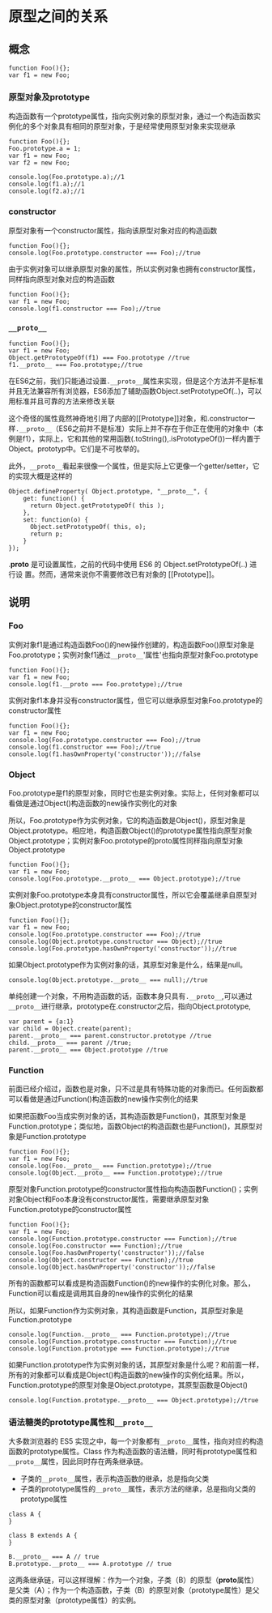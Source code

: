 # 原型之间的关系

## 概念

```
function Foo(){};
var f1 = new Foo;
```

### 原型对象及prototype

构造函数有一个prototype属性，指向实例对象的原型对象，通过一个构造函数实例化的多个对象具有相同的原型对象，于是经常使用原型对象来实现继承

```
function Foo(){};
Foo.prototype.a = 1;
var f1 = new Foo;
var f2 = new Foo;

console.log(Foo.prototype.a);//1
console.log(f1.a);//1
console.log(f2.a);//1
```

### constructor

原型对象有一个constructor属性，指向该原型对象对应的构造函数

```
function Foo(){};
console.log(Foo.prototype.constructor === Foo);//true
```

由于实例对象可以继承原型对象的属性，所以实例对象也拥有constructor属性，同样指向原型对象对应的构造函数

```
function Foo(){};
var f1 = new Foo;
console.log(f1.constructor === Foo);//true
```

### `__proto__`

```
function Foo(){};
var f1 = new Foo;
Object.getPrototypeOf(f1) === Foo.prototype //true
f1.__proto__ === Foo.prototype;//true
```

在ES6之前，我们只能通过设置`.__proto__`属性来实现，但是这个方法并不是标准并且无法兼容所有浏览器，ES6添加了辅助函数Object.setPrototypeOf(..)，可以用标准并且可靠的方法来修改关联

这个奇怪的属性竟然神奇地引用了内部的[[Prototype]]对象，和.constructor一样`.__proto__`（ES6之前并不是标准）实际上并不存在于你正在使用的对象中（本例是f1），实际上，它和其他的常用函数(.toString(),.isPrototypeOf())一样内置于Object。prototyp中。它们是不可枚举的。

此外，`__proto__`看起来很像一个属性，但是实际上它更像一个getter/setter，它的实现大概是这样的

```
Object.defineProperty( Object.prototype, "__proto__", {
    get: function() {
      return Object.getPrototypeOf( this );
    },
    set: function(o) {
      Object.setPrototypeOf( this, o);
      return p;
    }
});
```

.**proto** 是可设置属性，之前的代码中使用 ES6 的 Object.setPrototypeOf(..) 进行设 置。然而，通常来说你不需要修改已有对象的 [[Prototype]]。

## 说明

### Foo

实例对象f1是通过构造函数Foo()的new操作创建的，构造函数Foo()原型对象是Foo.prototype；实例对象f1通过`__proto__`'属性'也指向原型对象Foo.prototype

```
function Foo(){};
var f1 = new Foo;
console.log(f1.__proto === Foo.prototype);//true
```

实例对象f1本身并没有constructor属性，但它可以继承原型对象Foo.prototype的constructor属性

```
function Foo(){};
var f1 = new Foo;
console.log(Foo.prototype.constructor === Foo);//true
console.log(f1.constructor === Foo);//true
console.log(f1.hasOwnProperty('constructor'));//false
```

### Object

Foo.prototype是f1的原型对象，同时它也是实例对象。实际上，任何对象都可以看做是通过Object()构造函数的new操作实例化的对象

所以，Foo.prototype作为实例对象，它的构造函数是Object()，原型对象是Object.prototype。相应地，构造函数Object()的prototype属性指向原型对象Object.prototype；实例对象Foo.prototype的proto属性同样指向原型对象Object.prototype

```
function Foo(){};
var f1 = new Foo;
console.log(Foo.prototype.__proto__ === Object.prototype);//true
```

实例对象Foo.prototype本身具有constructor属性，所以它会覆盖继承自原型对象Object.prototype的constructor属性

```
function Foo(){};
var f1 = new Foo;
console.log(Foo.prototype.constructor === Foo);//true
console.log(Object.prototype.constructor === Object);//true
console.log(Foo.prototype.hasOwnProperty('constructor'));//true
```

如果Object.prototype作为实例对象的话，其原型对象是什么，结果是null。

```
console.log(Object.prototype.__proto__ === null);//true
```

单纯创建一个对象，不用构造函数的话，函数本身只具有`.__proto__`,可以通过`__proto__`进行继承，prototype在.constructor之后，指向Object.prototype,

```
var parent = {a:1}
var child = Object.create(parent);
parent.__proto__ === parent.constructor.prototype //true
child.__proto__ === parent //true;
parent.__proto__ === Object.prototype //true
```

### Function

前面已经介绍过，函数也是对象，只不过是具有特殊功能的对象而已。任何函数都可以看做是通过Function()构造函数的new操作实例化的结果

如果把函数Foo当成实例对象的话，其构造函数是Function()，其原型对象是Function.prototype；类似地，函数Object的构造函数也是Function()，其原型对象是Function.prototype

```
function Foo(){};
var f1 = new Foo;
console.log(Foo.__proto__ === Function.prototype);//true
console.log(Object.__proto__ === Function.prototype);//true
```

原型对象Function.prototype的constructor属性指向构造函数Function()；实例对象Object和Foo本身没有constructor属性，需要继承原型对象Function.prototype的constructor属性

```
function Foo(){};
var f1 = new Foo;
console.log(Function.prototype.constructor === Function);//true
console.log(Foo.constructor === Function);//true
console.log(Foo.hasOwnProperty('constructor'));//false
console.log(Object.constructor === Function);//true
console.log(Object.hasOwnProperty('constructor'));//false
```

所有的函数都可以看成是构造函数Function()的new操作的实例化对象。那么，Function可以看成是调用其自身的new操作的实例化的结果

所以，如果Function作为实例对象，其构造函数是Function，其原型对象是Function.prototype

```
console.log(Function.__proto__ === Function.prototype);//true
console.log(Function.prototype.constructor === Function);//true
console.log(Function.prototype === Function.prototype);//true
```

如果Function.prototype作为实例对象的话，其原型对象是什么呢？和前面一样，所有的对象都可以看成是Object()构造函数的new操作的实例化结果。所以，Function.prototype的原型对象是Object.prototype，其原型函数是Object()

```
console.log(Function.prototype.__proto__ === Object.prototype);//true
```

### 语法糖类的prototype属性和`__proto__`

大多数浏览器的 ES5 实现之中，每一个对象都有`__proto__`属性，指向对应的构造函数的prototype属性。Class 作为构造函数的语法糖，同时有prototype属性和`__proto__`属性，因此同时存在两条继承链。

- 子类的`__proto__`属性，表示构造函数的继承，总是指向父类
- 子类的prototype属性的`__proto__`属性，表示方法的继承，总是指向父类的prototype属性

```
class A {
}

class B extends A {
}

B.__proto__ === A // true
B.prototype.__proto__ === A.prototype // true
```

这两条继承链，可以这样理解：作为一个对象，子类（B）的原型（**proto**属性）是父类（A）；作为一个构造函数，子类（B）的原型对象（prototype属性）是父类的原型对象（prototype属性）的实例。
